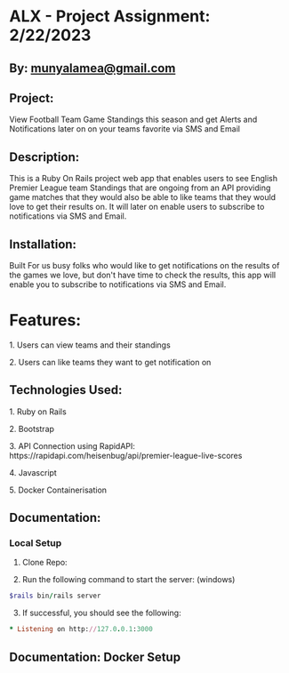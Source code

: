 # ALX - Project Assignment: 2/22/2023

## By: munyalamea@gmail.com

## Project: 
<p>View Football Team Game Standings this season and get Alerts and Notifications later on on your teams favorite via SMS and Email</p>

## Description: 

<p>
This is a Ruby On Rails project web app that enables users to see English Premier League team Standings
that are ongoing from an API providing game matches that they would also be able to like teams that they would love to get their results on. 
It will later on enable users to subscribe to notifications via SMS and Email.</p>

## Installation:
<p>
Built For us busy folks who would like to get notifications on the results of the games we love, 
but don't have time to check the results, this app will enable you to subscribe to notifications via SMS and Email.
</p>

# Features:
<p>1. Users can view teams and their standings</p>
<p>2. Users can like teams they want to get notification on</p>

## Technologies Used:
<p>1. Ruby on Rails</p>
<p>2. Bootstrap</p>
<p>3. API Connection using RapidAPI: https://rapidapi.com/heisenbug/api/premier-league-live-scores</p>
<p>4. Javascript</p>
<p>5. Docker Containerisation</p>


## Documentation:

### Local Setup

1. Clone Repo:

2. Run the following command to start the server: (windows)

```Ruby
$rails bin/rails server
```

3. If successful, you should see the following:

```Ruby
* Listening on http://127.0.0.1:3000
```

## Documentation: Docker Setup